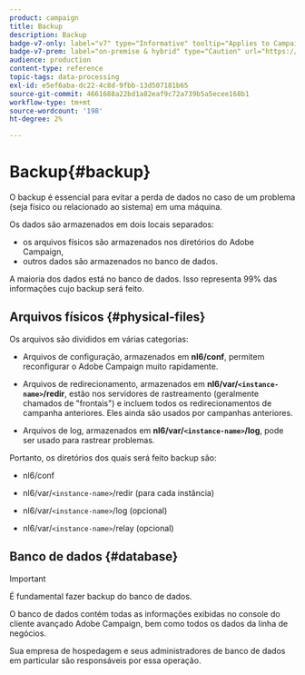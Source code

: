 ```yaml
---
product: campaign
title: Backup
description: Backup
badge-v7-only: label="v7" type="Informative" tooltip="Applies to Campaign Classic v7 only"
badge-v7-prem: label="on-premise & hybrid" type="Caution" url="https://experienceleague.adobe.com/docs/campaign-classic/using/installing-campaign-classic/architecture-and-hosting-models/hosting-models-lp/hosting-models.html" tooltip="Applies to on-premise and hybrid deployments only"
audience: production
content-type: reference
topic-tags: data-processing
exl-id: e5ef6aba-dc22-4c8d-9fbb-13d507181b65
source-git-commit: 4661688a22bd1a82eaf9c72a739b5a5ecee168b1
workflow-type: tm+mt
source-wordcount: '198'
ht-degree: 2%

---
```


# Backup{#backup}

O backup é essencial para evitar a perda de dados no caso de um problema (seja físico ou relacionado ao sistema) em uma máquina.

Os dados são armazenados em dois locais separados:

* os arquivos físicos são armazenados nos diretórios do Adobe Campaign,
* outros dados são armazenados no banco de dados.

A maioria dos dados está no banco de dados. Isso representa 99% das informações cujo backup será feito.

## Arquivos físicos {#physical-files}

Os arquivos são divididos em várias categorias:

* Arquivos de configuração, armazenados em **nl6/conf**, permitem reconfigurar o Adobe Campaign muito rapidamente.

* Arquivos de redirecionamento, armazenados em  **nl6/var/`<instance-name>`/redir**, estão nos servidores de rastreamento (geralmente chamados de &quot;frontais&quot;) e incluem todos os redirecionamentos de campanha anteriores. Eles ainda são usados por campanhas anteriores.

* Arquivos de log, armazenados em **nl6/var/`<instance-name>`/log**, pode ser usado para rastrear problemas.

Portanto, os diretórios dos quais será feito backup são:

* nl6/conf

* nl6/var/`<instance-name>`/redir (para cada instância)

* nl6/var/`<instance-name>`/log (opcional)

* nl6/var/`<instance-name>`/relay (opcional)


## Banco de dados {#database}

>[!IMPORTANT]
>
>É fundamental fazer backup do banco de dados.


O banco de dados contém todas as informações exibidas no console do cliente avançado Adobe Campaign, bem como todos os dados da linha de negócios.

Sua empresa de hospedagem e seus administradores de banco de dados em particular são responsáveis por essa operação.
